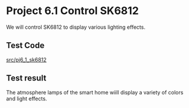 # Project 6.1 Control SK6812

We will control SK6812 to display various lighting effects.

## Test Code

[src/pj6_1_sk6812](src/pj6_1_sk6812.cpp ':include :type=code')

## Test result

The atmosphere lamps of the smart home wiill display a variety of colors and light effects.


